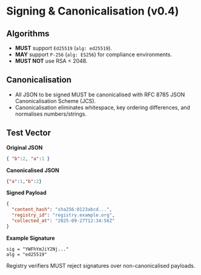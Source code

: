 # Signing & Canonicalisation (v0.4)

## Algorithms
- **MUST** support `Ed25519` (`alg: ed25519`).
- **MAY** support `P-256` (`alg: ES256`) for compliance environments.
- **MUST NOT** use RSA < 2048.

## Canonicalisation
- All JSON to be signed MUST be canonicalised with RFC 8785 JSON Canonicalisation Scheme (JCS).
- Canonicalisation eliminates whitespace, key ordering differences, and normalises numbers/strings.

## Test Vector

**Original JSON**
```json
{ "b":2, "a":1 }
```

**Canonicalised JSON**
```json
{"a":1,"b":2}
```

**Signed Payload**
```json
{
  "content_hash": "sha256:0123abcd...",
  "registry_id": "registry.example.org",
  "collected_at": "2025-09-27T12:34:56Z"
}
```

**Example Signature**
```
sig = "YWFhYmJiY2Nj..."
alg = "ed25519"
```

Registry verifiers MUST reject signatures over non-canonicalised payloads.